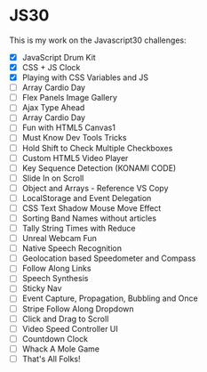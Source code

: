 # JS30
This is my work on the Javascript30 challenges:
- [x] JavaScript Drum Kit
- [x] CSS + JS Clock
- [x] Playing with CSS Variables and JS
- [ ] Array Cardio Day
- [ ] Flex Panels Image Gallery
- [ ] Ajax Type Ahead
- [ ] Array Cardio Day 
- [ ] Fun with HTML5 Canvas1
- [ ] Must Know Dev Tools Tricks
- [ ] Hold Shift to Check Multiple Checkboxes
- [ ] Custom HTML5 Video Player
- [ ] Key Sequence Detection (KONAMI CODE)
- [ ] Slide In on Scroll
- [ ] Object and Arrays - Reference VS Copy
- [ ] LocalStorage and Event Delegation
- [ ] CSS Text Shadow Mouse Move Effect
- [ ] Sorting Band Names without articles
- [ ] Tally String Times with Reduce
- [ ] Unreal Webcam Fun
- [ ] Native Speech Recognition
- [ ] Geolocation based Speedometer and Compass
- [ ] Follow Along Links
- [ ] Speech Synthesis
- [ ] Sticky Nav
- [ ] Event Capture, Propagation, Bubbling and Once
- [ ] Stripe Follow Along Dropdown
- [ ] Click and Drag to Scroll
- [ ] Video Speed Controller UI
- [ ] Countdown Clock
- [ ] Whack A Mole Game
- [ ] That's All Folks!
